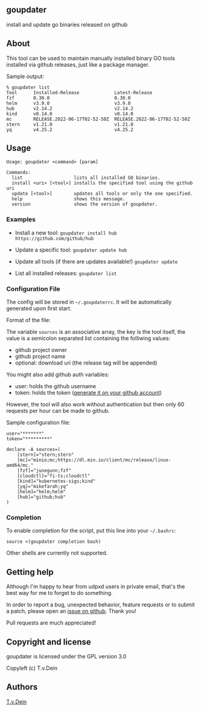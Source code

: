 ## goupdater
install and update go binaries released on github

## About
This tool can be used to maintain manually installed binary GO
tools installed via github releases, just like a package manager.

Sample output:
```
% goupdater list
Tool      Installed-Release             Latest-Release
fzf       0.30.0                        0.30.0
helm      v3.9.0                        v3.9.0
hub       v2.14.2                       v2.14.2
kind      v0.14.0                       v0.14.0
mc        RELEASE.2022-06-17T02-52-50Z  RELEASE.2022-06-17T02-52-50Z
stern     v1.21.0                       v1.21.0
yq        v4.25.2                       v4.25.2
```


## Usage
```
Usage: goupdater <command> [param]

Commands:
  list                   lists all installed GO binaries.
  install <uri> [<tool>] installs the specified tool using the github uri
  update [<tool>]        updates all tools or only the one specified.
  help                   shows this message.
  version                shows the version of goupdater.
```

### Examples

- Install a new tool:
  `goupdater install hub https://github.com/github/hub`

- Update a specific tool:
  `goupdater update hub`

- Update all tools (if there are updates available!)
  `goupdater update`

- List all installed releases:
  `goupdater list`

### Configuration File

The config will be stored in `~/.goupdaterrc`. It will be automatically
generated upon first start.

Format of the file:

The variable `sources` is an associative array, the key
is the tool itself, the value is a semicolon separated
list containing the folliwing values:
- github project owner
- github project name
- optional: download uri (the release tag will be appended)

You might also add github auth variables:
- user: holds the github username
- token: holds the token ([generate it on your github account](https://github.com/settings/tokens))

However, the tool will also work without authentication but
then only 60 requests per hour can be made to github.

Sample configuration file:
```
user="*******"
token="*********"

declare -A sources=(
    [stern]="stern;stern"
    [mc]="minio;mc;https://dl.min.io/client/mc/release/linux-amd64/mc."
    [fzf]="junegunn;fzf"
    [cloudctl]="fi-ts;cloudctl"
    [kind]="kubernetes-sigs;kind"
    [yq]="mikefarah;yq"
    [helm]="helm;helm"
    [hub]="github;hub"
)
```

### Completion

To enable completion for the script, put this line into your `~/.bashrc`:

`source <(goupdater completion bash)`

Other shells are currently not supported.

## Getting help

Although I'm happy to hear from udpxd users in private email, that's the best way for me to forget to do something.

In order to report a bug, unexpected behavior, feature requests or to submit a patch, please open an [issue on github](https://github.com/TLINDEN/goupdater/issues). Thank you!

Pull requests are much appreciated!

## Copyright and license

goupdater is licensed under the GPL version 3.0

Copyleft (c) T.v.Dein

## Authors

[T.v.Dein](https://github.com/TLINDEN/)
